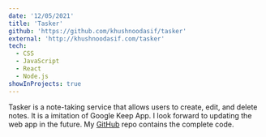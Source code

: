 ```yaml
---
date: '12/05/2021'
title: 'Tasker'
github: 'https://github.com/khushnoodasif/tasker'
external: 'http://khushnoodasif.com/tasker'
tech:
  - CSS
  - JavaScript
  - React
  - Node.js
showInProjects: true
---
```


Tasker is a note-taking service that allows users to create, edit, and delete notes. It is a imitation of Google Keep App. I look forward to updating the web app in the future. My [GitHub](https://github.com/khushnoodasif/secrets-app) repo contains the complete code.
